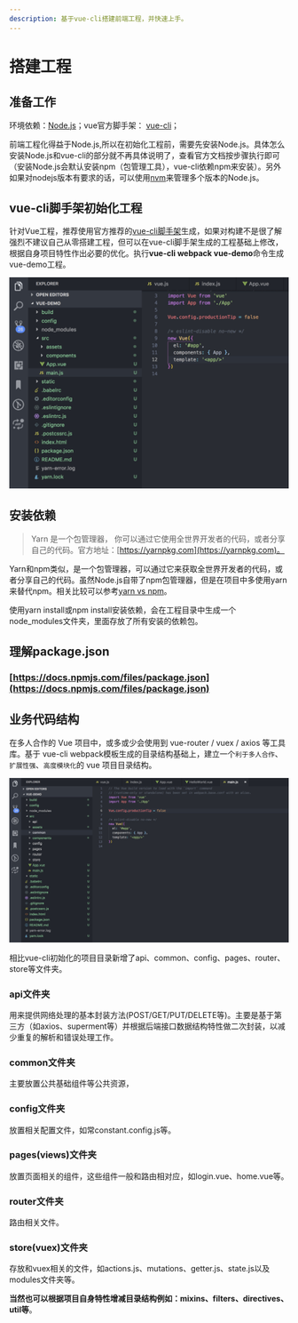 ```yaml
---
description: 基于vue-cli搭建前端工程，并快速上手。
---
```


# 搭建工程

## 准备工作

环境依赖：[Node.js](https://link.juejin.im/?target=https%3A%2F%2Fnodejs.org%2Fen%2F)；vue官方脚手架： [vue-cli](https://link.juejin.im/?target=https%3A%2F%2Fwww.npmjs.com%2Fpackage%2Fvue-cli)；

前端工程化得益于Node.js,所以在初始化工程前，需要先安装Node.js。具体怎么安装Node.js和vue-cli的部分就不再具体说明了，查看官方文档按步骤执行即可（安装Node.js会默认安装npm（包管理工具），vue-cli依赖npm来安装）。另外如果对nodejs版本有要求的话，可以使用[nvm](https://github.com/nvm-sh/nvm)来管理多个版本的Node.js。

## vue-cli脚手架初始化工程

针对Vue工程，推荐使用官方推荐的[vue-cli脚手架](https://cli.vuejs.org/zh/)生成，如果对构建不是很了解强烈不建议自己从零搭建工程，但可以在vue-cli脚手架生成的工程基础上修改，根据自身项目特性作出必要的优化。执行**vue-cli webpack vue-demo**命令生成vue-demo工程。

![vue-cli&#x521D;&#x59CB;&#x5316;&#x5DE5;&#x7A0B;&#x7ED3;&#x6784;&#x56FE;](.gitbook/assets/image%20%288%29.png)

## 安装依赖

> Yarn 是一个包管理器， 你可以通过它使用全世界开发者的代码，或者分享自己的代码。官方地址：[https://yarnpkg.com](https://yarnpkg.com)。

Yarn和npm类似，是一个包管理器，可以通过它来获取全世界开发者的代码，或者分享自己的代码。虽然Node.js自带了npm包管理器，但是在项目中多使用yarn来替代npm。相关比较可以参考[yarn vs npm](https://zhuanlan.zhihu.com/p/23493436)。

使用yarn install或npm install安装依赖，会在工程目录中生成一个node\_modules文件夹，里面存放了所有安装的依赖包。

## 理解package.json

### [https://docs.npmjs.com/files/package.json](https://docs.npmjs.com/files/package.json)

## 业务代码结构

在多人合作的 Vue 项目中，或多或少会使用到 vue-router / vuex / axios 等工具库。基于 vue-cli webpack模板生成的目录结构基础上，建立一个`利于多人合作`、`扩展性强`、`高度模块化`的 vue 项目目录结构。

![&#x9879;&#x76EE;&#x76EE;&#x5F55;&#x7ED3;&#x6784;&#x56FE;](.gitbook/assets/image%20%2813%29.png)

相比vue-cli初始化的项目目录新增了api、common、config、pages、router、store等文件夹。

### api文件夹

用来提供网络处理的基本封装方法\(POST/GET/PUT/DELETE等\)。主要是基于第三方（如axios、superment等）并根据后端接口数据结构特性做二次封装，以减少重复的解析和错误处理工作。

### common文件夹

主要放置公共基础组件等公共资源，

### config文件夹

放置相关配置文件，如常constant.config.js等。

### pages\(views\)文件夹

放置页面相关的组件，这些组件一般和路由相对应，如login.vue、home.vue等。

### router文件夹

路由相关文件。

### store\(vuex\)文件夹

存放和vuex相关的文件，如actions.js、mutations、getter.js、state.js以及modules文件夹等。

**当然也可以根据项目自身特性增减目录结构例如：mixins、filters、directives、util等**。

